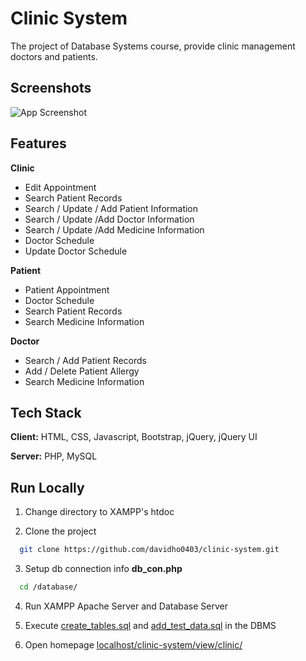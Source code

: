 
# Clinic System

The project of Database Systems course, provide clinic management doctors and patients.


## Screenshots

![App Screenshot](https://raw.githubusercontent.com/davidho0403/clinic-system/main/view/src/image/screenshot.png)


## Features

**Clinic**

- Edit Appointment
- Search Patient Records
- Search / Update / Add Patient Information
- Search / Update /Add Doctor Information
- Search / Update /Add Medicine Information
- Doctor Schedule
- Update Doctor Schedule

**Patient**

- Patient Appointment
- Doctor Schedule
- Search Patient Records
- Search Medicine Information

**Doctor**

- Search / Add Patient Records
- Add / Delete Patient Allergy
- Search Medicine Information
## Tech Stack

**Client:** HTML, CSS, Javascript, Bootstrap, jQuery, jQuery UI

**Server:** PHP, MySQL
## Run Locally

1. Change directory to XAMPP's htdoc

2. Clone the project

```bash
  git clone https://github.com/davidho0403/clinic-system.git
```

3. Setup db connection info **db_con.php**

```bash
  cd /database/
```

4. Run XAMPP Apache Server and Database Server

5. Execute [create_tables.sql](https://github.com/davidho0403/clinic-system/blob/main/database/create_tables.sql) and [add_test_data.sql](https://github.com/davidho0403/clinic-system/blob/main/database/add_test_data.sql) in the DBMS

6. Open homepage [localhost/clinic-system/view/clinic/](http://localhost/clinic-system/view/clinic/)